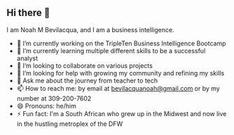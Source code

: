 ## Hi there 👋
I am Noah M Bevilacqua, and I am a business intelligence.

- 🔭 I’m currently working on the TripleTen Business Intelligence Bootcamp
- 🌱 I’m currently learning multiple different skills to be a successful analyst
- 👯 I’m looking to collaborate on various projects
- 🤔 I’m looking for help with growing my community and refining my skills
- 💬 Ask me about the journey from teacher to tech
- 📫 How to reach me: by email at bevilacquanoah@gmail.com or by my number at 309-200-7602
- 😄 Pronouns: he/him
- ⚡ Fun fact: I'm a South African who grew up in the Midwest and now live in the hustling metroplex of the DFW
